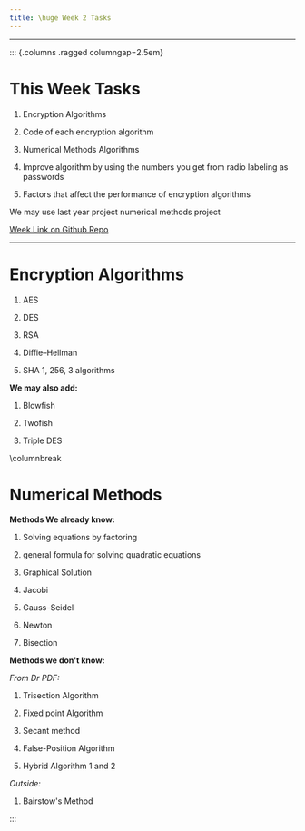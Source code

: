 ```yaml
---
title: \huge Week 2 Tasks
---
```


---

::: {.columns .ragged columngap=2.5em}

# This Week Tasks

1. Encryption Algorithms

2. Code of each encryption algorithm

3. Numerical Methods Algorithms

4. Improve algorithm by using the numbers you get from radio labeling as passwords

5. Factors that affect the performance of encryption algorithms

We may use last year project numerical methods project

[Week Link on Github Repo](https://github.com/MohamedEmary/graduation-project/tree/main/tasks/week-02)

---

# Encryption Algorithms

1. AES

2. DES

3. RSA

4. Diffie–Hellman

5. SHA 1, 256, 3 algorithms

**We may also add:**

1. Blowfish

2. Twofish

3. Triple DES

\columnbreak

# Numerical Methods

**Methods We already know:**

1. Solving equations by factoring

2. general formula for solving quadratic equations

3. Graphical Solution

4. Jacobi

5. Gauss–Seidel

6. Newton

7. Bisection

**Methods we don't know:**

*From Dr PDF:*

1. Trisection Algorithm

2. Fixed point Algorithm

3. Secant method

4. False-Position Algorithm

5. Hybrid Algorithm 1 and 2

*Outside:*

1. Bairstow's Method

:::
